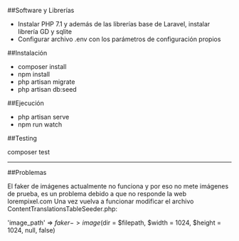 ##Software y Librerías

- Instalar PHP 7.1 y además de las librerías base de Laravel, instalar librería GD y sqlite
- Configurar archivo .env con los parámetros de configuración propios

##Instalación

- composer install
- npm install
- php artisan migrate
- php artisan db:seed

##Ejecución

- php artisan serve
- npm run watch

##Testing

composer test

--------------------------------------------------------------------------------------------

##Problemas

El faker de imágenes actualmente no funciona y por eso no mete imágenes de prueba, es un 
problema debido a que no responde la web lorempixel.com
Una vez vuelva a funcionar modificar el archivo ContentTranslationsTableSeeder.php:

'image_path' => $faker->image($dir = $filepath, $width = 1024, $height = 1024, null, false)